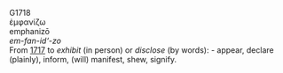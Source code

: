 <body>
  <p>G1718<br>  ἐμφανίζω  <br> emphanizō  <br><i>em-fan-id‘-zo </i><br>From <a href="g1717.htm">1717</a>  to <i>exhibit</i> (in person) or <i>disclose</i> (by words): - appear, declare (plainly), inform, (will) manifest, shew, signify.<br></p>
 </body>